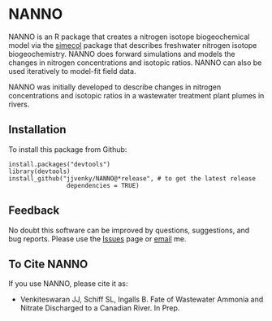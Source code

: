 NANNO
=====


NANNO is an R package that creates a nitrogen isotope biogeochemical model via the [simecol] package that describes freshwater nitrogen isotope biogeochemistry. NANNO does forward simulations and models the changes in nitrogen concentrations and isotopic ratios. NANNO can also be used iteratively to model-fit field data.

NANNO was initially developed to describe changes in nitrogen concentrations and isotopic ratios in a wastewater treatment plant plumes in rivers.


Installation
------------

To install this package from Github:


```
install.packages("devtools")
library(devtools)
install_github("jjvenky/NANNO@*release", # to get the latest release
                dependencies = TRUE)
```


Feedback
--------

No doubt this software can be improved by questions, suggestions, and bug reports. Please use the [Issues] page or [email] me.



To Cite NANNO
-------------

If you use NANNO, please cite it as:

* Venkiteswaran JJ, Schiff SL, Ingalls B. Fate of Wastewater Ammonia and Nitrate Discharged to a Canadian River. In Prep.

[simecol]:https://cran.r-project.org/web/packages/simecol/index.html
[Issues]:https://github.com/jjvenky/NANNO/issues
[email]:https://github.com/jjvenky/NANNO/blob/master/DESCRIPTION

